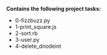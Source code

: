 __Contains the following project tasks:__  
* 0-fizzbuzz.py  
* 1-print_square.js  
* 2-sort.rb  
* 3-user.py  
* 4-delete_dnodeint

